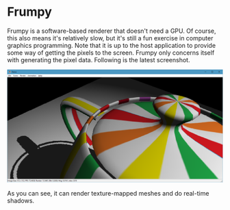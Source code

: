 # Frumpy

Frumpy is a software-based renderer that doesn't need a GPU.  Of course, this also means it's
relatively slow, but it's still a fun exercise in computer graphics programming.  Note that it
is up to the host application to provide some way of getting the pixels to the screen.  Frumpy
only concerns itself with generating the pixel data.  Following is the latest screenshot.

![snapshot](https://github.com/spencerparkin/Frumpy/blob/master/Screenshot.png?raw=true)

As you can see, it can render texture-mapped meshes and do real-time shadows.
